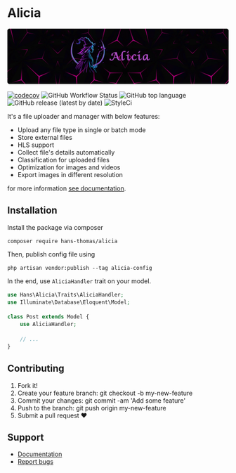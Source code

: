 # Alicia

<p align="center"><img alt="alicia banner" src="assets/alicia-banner.png"></p>

[![codecov](https://codecov.io/gh/hans-thomas/alicia/branch/master/graph/badge.svg?token=X1D6I0JLSZ)](https://codecov.io/gh/hans-thomas/alicia)
![GitHub Workflow Status](https://img.shields.io/github/actions/workflow/status/hans-thomas/alicia/php.yml)
![GitHub top language](https://img.shields.io/github/languages/top/hans-thomas/alicia)
![GitHub release (latest by date)](https://img.shields.io/github/v/release/hans-thomas/alicia)
![StyleCi](https://github.styleci.io/repos/464456765/shield?style=plastic)

It's a file uploader and manager with below features:

- Upload any file type in single or batch mode
- Store external files
- HLS support
- Collect file's details automatically
- Classification for uploaded files
- Optimization for images and videos
- Export images in different resolution

for more information [see documentation](https://docs-alicia.vercel.app/).

## Installation

Install the package via composer

```shell
composer require hans-thomas/alicia
```

Then, publish config file using

```shell
php artisan vendor:publish --tag alicia-config
```

In the end, use `AliciaHandler` trait on your model.

```php
use Hans\Alicia\Traits\AliciaHandler;
use Illuminate\Database\Eloquent\Model;

class Post extends Model {
    use AliciaHandler;
    
    // ...
}
```

## Contributing

1. Fork it!
2. Create your feature branch: git checkout -b my-new-feature
3. Commit your changes: git commit -am 'Add some feature'
4. Push to the branch: git push origin my-new-feature
5. Submit a pull request ❤️

Support
-------

- [Documentation](https://docs-alicia.vercel.app/)
- [Report bugs](https://github.com/hans-thomas/alicia/issues)

